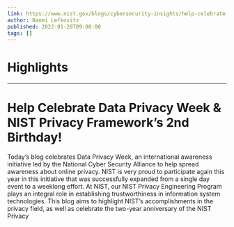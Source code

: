 ```yaml
---
link: https://www.nist.gov/blogs/cybersecurity-insights/help-celebrate-data-privacy-week-nist-privacy-frameworks-2nd-birthday
author: Naomi Lefkovitz
published: 2022-01-28T09:00:00
tags: []
---
```

# Highlights


---
# Help Celebrate Data Privacy Week &amp; NIST Privacy Framework’s 2nd Birthday!
Today’s blog celebrates Data Privacy Week, an international awareness initiative led by the National Cyber Security Alliance to help spread awareness about online privacy. NIST is very proud to participate again this year in this initiative that was successfully expanded from a single day event to a weeklong effort. At NIST, our NIST Privacy Engineering Program plays an integral role in establishing trustworthiness in information system technologies. This blog aims to highlight NIST’s accomplishments in the privacy field, as well as celebrate the two-year anniversary of the NIST Privacy